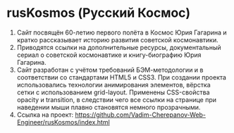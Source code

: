# rusKosmos (Русский Космос)
1. Сайт посвящён 60-летию первого полёта в Космос Юрия Гагарина и кратко рассказывает историю развития советской космонавтики.
2. Приводятся ссылки на дополнительные ресурсы, документальный сериал о советской космонавтике и книгу-биографию Юрия Гагарина.
3. Сайт разработан с учётом требований БЭМ-методологии и в соответствии со стандартами HTML5 и CSS3. При создании проекта использовались технологии анимирования элементов, вёрстка сетки с использованием grid-layout. Применены CSS-свойства opacity и transition, в следствии чего все ссылки на странице при наведении мыши плавно становятся немного прозрачными.
4. Ссылка на проект: https://github.com/Vadim-Cherepanov-Web-Engineer/rusKosmos/index.html